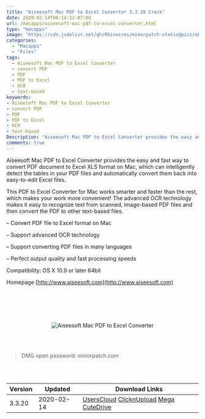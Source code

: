 ```yaml
---
title: "Aiseesoft Mac PDF to Excel Converter 3.3.20 Crack"
date: 2020-02-14T00:14:12-07:00
url: /macapps/aiseesoft-mac-pdf-to-excel-converter.html
type: "macapps"
image: "https://cdn.jsdelivr.net/gh/Rhinocros/minorpatch-static@pics/uPic/vqgkeR.jpg"
categories:
  - "Macapps"
  - "Files"
tags:
  - Aiseesoft Mac PDF to Excel Converter
  - convert PDF
  - PDF
  - PDF to Excel
  - OCR
  - text-based
keywords:
- Aiseesoft Mac PDF to Excel Converter
- convert PDF
- PDF
- PDF to Excel
- OCR
- text-based
Description: "Aiseesoft Mac PDF to Excel Converter provides the easy and fast way to convert PDF document to Excel XLS format on Mac, which can intelligently detect the tables in your PDF files and automatically convert them back into easy-to-edit Excel files."
comments: true
---
```


Aiseesoft Mac PDF to Excel Converter provides the easy and fast way to convert PDF document to Excel XLS format on Mac, which can intelligently detect the tables in your PDF files and automatically convert them back into easy-to-edit Excel files.

This PDF to Excel Converter for Mac works smarter and faster than the rest, which makes your work more convenient! The advanced OCR technology makes it easy to recognize text from scanned, image-based PDF files and then convert the PDF to other text-based files.

– Convert PDF file to Excel format on Mac

– Support advanced OCR technology

– Support converting PDF files in many languages

– Perfect output quality and fast processing speeds

Compatibility: OS X 10.9 or later 64bit

Homepage [http://www.aiseesoft.com](http://www.aiseesoft.com)

<br/>
<br/>
<script async src="https://pagead2.googlesyndication.com/pagead/js/adsbygoogle.js"></script>
<ins class="adsbygoogle"
     style="display:block; text-align:center;"
     data-ad-layout="in-article"
     data-ad-format="fluid"
     data-ad-client="ca-pub-8746275014476192"
     data-ad-slot="5144997159"></ins>
<script>
     (adsbygoogle = window.adsbygoogle || []).push({});
</script>
<br/>
<br/>


<center>

![Aiseesoft Mac PDF to Excel Converter](https://cdn.jsdelivr.net/gh/Rhinocros/minorpatch-static@pics/uPic/MinorPatch-202002141.jpg)

</center>

<br/>
<br/>


> DMG open password: minorpatch.com

<br/>

<br/>
<div id="history_version" class="history_version">

| Version | Updated | Download Links |
| ---- | ---- | ---- |
| 3.3.20 | 2020-02-14 | [UsersCloud](https://ouo.io/uDDeOQ)   [ClicknUpload](https://ouo.io/ZDQ4E2)   [Mega](https://ouo.io/Sk74u0)   [CuteDrive](https://ouo.io/g05Y06) |

</div>
